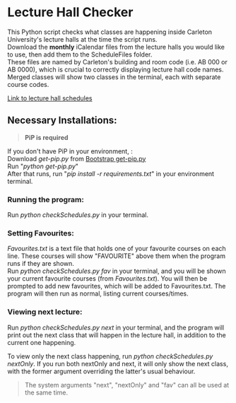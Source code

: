 # Lecture Hall Checker

This Python script checks what classes are happening inside Carleton University's lecture halls at the time the script runs. <br>
Download the **monthly** iCalendar files from the lecture halls you would like to use, then add them to the ScheduleFiles folder.<br>
These files are named by Carleton's building and room code (i.e. AB 000 or AB 0000), which is crucial to correctly displaying lecture hall code names.<br>
Merged classes will show two classes in the terminal, each with separate course codes.<br>

[Link to lecture hall schedules](https://booking.carleton.ca/index.php?p=RoomSearch&r=1) <br>

## Necessary Installations:
>**PiP is required**

If you don't have PiP in your environment, : <br>
Download *get-pip.py* from [Bootstrap get-pip.py](https://bootstrap.pypa.io/get-pip.py)<br>
Run "*python get-pip.py*"<br>
<r>
After that runs, run "*pip install -r requirements.txt*" in your environment terminal.

### Running the program:
Run *python checkSchedules.py* in your terminal.

### Setting Favourites:
*Favourites.txt* is a text file that holds one of your favourite courses on each line. These courses will show "FAVOURITE" above them when the program runs if they are shown.<br>
Run *python checkSchedules.py fav* in your terminal, and you will be shown your current favourite courses (from *Favourites.txt*). You will then be prompted to add new favourites, which will be added to Favourites.txt. The program will then run as normal, listing current courses/times.

### Viewing next lecture:
Run *python checkSchedules.py next* in your terminal, and the program will print out the next class that will happen in the lecture hall, in addition to the current one happening.

To view only the next class happening, run *python checkSchedules.py nextOnly*. If you run both nextOnly and next, it will only show the next class, with the former argument overriding the latter's usual behaviour.

>The system arguments "next", "nextOnly" and "fav" can all be used at the same time.